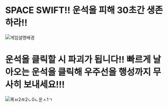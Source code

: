 # SPACE SWIFT!! 운석을 피해 30초간 생존하라!!
![게임설명배경](https://user-images.githubusercontent.com/65847457/101317489-f5395f00-38a1-11eb-8fed-11dcf7d64098.png)
# 운석을 클릭할 시 파괴가 됩니다!! 빠르게 날아오는 운석을 클릭해 우주선을 행성까지 무사히 보내세요!!!
![폭ㅂ2ㅀ2ㄴ0ㄴ운ㅅ1ㄱ](https://user-images.githubusercontent.com/65847457/101317641-37fb3700-38a2-11eb-95d9-d495fb168bad.png)
